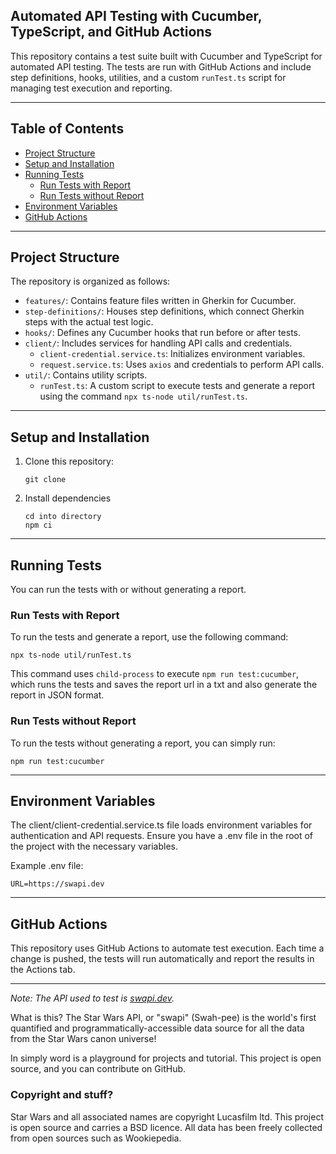 ## Automated API Testing with Cucumber, TypeScript, and GitHub Actions

This repository contains a test suite built with Cucumber and TypeScript for automated API testing. The tests are run with GitHub Actions and include step definitions, hooks, utilities, and a custom `runTest.ts` script for managing test execution and reporting.

---
## Table of Contents

- [Project Structure](#project-structure)
- [Setup and Installation](#setup-and-installation)
- [Running Tests](#running-tests)
    - [Run Tests with Report](#run-tests-with-report)
    - [Run Tests without Report](#run-tests-without-report)
- [Environment Variables](#environment-variables)
- [GitHub Actions](#github-actions)
---
## Project Structure

The repository is organized as follows:

- `features/`: Contains feature files written in Gherkin for Cucumber.
- `step-definitions/`: Houses step definitions, which connect Gherkin steps with the actual test logic.
- `hooks/`: Defines any Cucumber hooks that run before or after tests.
- `client/`: Includes services for handling API calls and credentials.
    - `client-credential.service.ts`: Initializes environment variables.
    - `request.service.ts`: Uses `axios` and credentials to perform API calls.
- `util/`: Contains utility scripts.
    - `runTest.ts`: A custom script to execute tests and generate a report using the command `npx ts-node util/runTest.ts`.
---
## Setup and Installation

1. Clone this repository:
   ```
   git clone
   ```
2. Install dependencies
    ```
    cd into directory
    npm ci
    ```
---
## Running Tests
You can run the tests with or without generating a report.

### Run Tests with Report

To run the tests and generate a report, use the following command:

```
npx ts-node util/runTest.ts
```
This command uses `child-process` to execute `npm run test:cucumber`, which runs the tests and saves the report url in a txt and also generate the report in JSON format.

### Run Tests without Report

To run the tests without generating a report, you can simply run:

```
npm run test:cucumber
```
---
## Environment Variables
The client/client-credential.service.ts file loads environment variables for authentication and API requests. Ensure you have a .env file in the root of the project with the necessary variables.

Example .env file:

```
URL=https://swapi.dev
```
---
## GitHub Actions
This repository uses GitHub Actions to automate test execution. Each time a change is pushed, the tests will run automatically and report the results in the Actions tab.

---

_Note: The API used to test is [swapi.dev](https://swapi.dev/)._ 

What is this?
The Star Wars API, or "swapi" (Swah-pee) is the world's first quantified and programmatically-accessible data source for all the data from the Star Wars canon universe!

In simply word is a playground for projects and tutorial. This project is open source, and you can contribute on GitHub.

### Copyright and stuff?
Star Wars and all associated names are copyright Lucasfilm ltd.
This project is open source and carries a BSD licence.
All data has been freely collected from open sources such as Wookiepedia.
